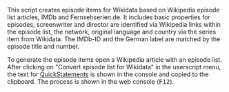 This script creates episode items for Wikidata based on Wikipedia episode list articles, IMDb and Fernsehserien.de. It includes basic properties for episodes, screenwriter and director are identified via Wikipedia links within the episode list, the network, original language and country via the series item from Wikidata. The IMDb-ID and the German label are matched by the episode title and number. 

To generate the episode items open a Wikipedia article with an episode list. After clicking on "Convert episode list for Wikidata" in the userscript menu, the text for <a href="https://quickstatements.toolforge.org/">QuickStatements</a> is shown in the console and copied to the clipboard. The process is shown in the web console (<kbd>F12</kbd>).
